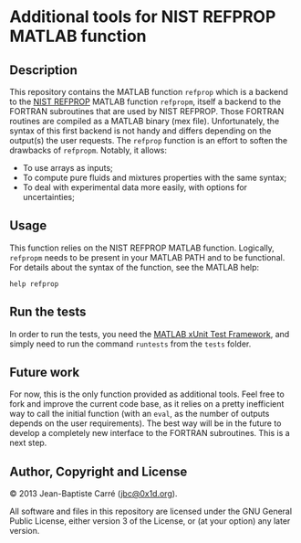 # Additional tools for NIST REFPROP MATLAB function

## Description

This repository contains the MATLAB function `refprop` which is a
backend to the [NIST REFPROP](http://www.nist.gov/srd/nist23.cfm)
MATLAB function `refpropm`, itself a backend to the FORTRAN
subroutines that are used by NIST REFPROP. Those FORTRAN routines are
compiled as a MATLAB binary (mex file). Unfortunately, the syntax of
this first backend is not handy and differs depending on the output(s)
the user requests. The `refprop` function is an effort to soften the
drawbacks of `refpropm`. Notably, it allows:

* To use arrays as inputs;
* To compute pure fluids and mixtures properties with the same syntax;
* To deal with experimental data more easily, with options for
  uncertainties;

## Usage

This function relies on the NIST REFPROP MATLAB function. Logically,
`refpropm` needs to be present in your MATLAB PATH and to be
functional. For details about the syntax of the function, see the
MATLAB help:

    help refprop

## Run the tests

In order to run the tests, you need the
[MATLAB xUnit Test Framework](http://www.mathworks.com/matlabcentral/fileexchange/22846-matlab-xunit-test-framework),
and simply need to run the command `runtests` from the `tests` folder.

## Future work

For now, this is the only function provided as additional tools. Feel
free to fork and improve the current code base, as it relies on a
pretty inefficient way to call the initial function (with an `eval`, as
the number of outputs depends on the user requirements). The best way
will be in the future to develop a completely new interface to the
FORTRAN subroutines. This is a next step.

## Author, Copyright and License

© 2013 Jean-Baptiste Carré (<jbc@0x1d.org>).

All software and files in this repository are licensed under the GNU
General Public License, either version 3 of the License, or (at your
option) any later version.
